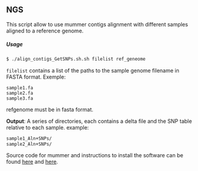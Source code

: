 ## NGS 

This script allow to use mummer contigs alignment with different samples aligned to a reference genome. 

##### Usage

```bash
$ ./align_contigs_GetSNPs.sh.sh filelist ref_geneome
```

`filelist` contains a list of the paths to the sample genome filename in FASTA format. 
Exemple:

```
sample1.fa
sample2.fa
sample3.fa
```
refgenome must be in fasta format. 

**Output**: A series of directories, each contains a delta file and the SNP table relative to each sample.
example: 

```bash 
sample1_Aln+SNPs/
sample2_Aln+SNPs/
```
Source code for mummer and instructions to install the software can be found [here](https://github.com/mummer4/mummer/releases/download/v4.0.0beta2/mummer-4.0.0beta2.tar.gz) and
 [here](https://github.com/mummer4/mummer/blob/master/INSTALL.md). 



